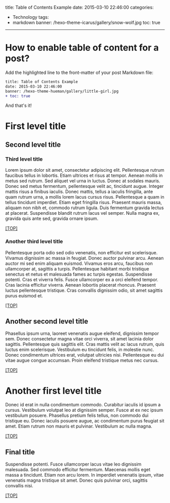 title: Table of Contents Example
date: 2015-03-10 22:46:00
categories:
- Technology
tags:
- markdown
banner: /hexo-theme-icarus/gallery/snow-wolf.jpg
toc: true
---
# How to enable table of content for a post?

<!-- more -->

Add the highlighted line to the front-matter of your post Markdown file:

```diff
title: Table of Contents Example
date: 2015-03-10 22:46:00
banner: /hexo-theme-hueman/gallery/little-girl.jpg
+ toc: true
```

And that's it!

# First level title
## Second level title
### Third level title
Lorem ipsum dolor sit amet, consectetur adipiscing elit. Pellentesque rutrum faucibus tellus in lobortis. Etiam ultrices
et risus at tempor. Aenean mollis in metus sed rutrum. Sed aliquet vel urna in luctus. Donec at sodales mauris. Donec
sed metus fermentum, pellentesque velit ac, tincidunt augue. Integer mattis risus a finibus iaculis. Donec mattis,
tellus a iaculis fringilla, ante quam rutrum urna, a mollis lorem lacus cursus risus. Pellentesque a quam in tellus
tincidunt imperdiet. Etiam eget fringilla risus. Praesent mauris massa, aliquam non nibh et, commodo rutrum ligula. Duis
fermentum gravida lectus at placerat. Suspendisse blandit rutrum lacus vel semper. Nulla magna ex, gravida quis ante
sed, gravida ornare ipsum.

[[TOP]](#toc)

### Another third level title
Pellentesque porta odio sed odio venenatis, non efficitur est scelerisque. Vivamus dignissim ac massa in feugiat. Donec
auctor pulvinar arcu. Aenean auctor mi sed enim aliquam euismod. Vivamus eros arcu, faucibus non ullamcorper at,
sagittis a turpis. Pellentesque habitant morbi tristique senectus et netus et malesuada fames ac turpis egestas.
Suspendisse potenti. Cras et viverra felis. Fusce ullamcorper ex a orci eleifend tempor. Cras lacinia efficitur viverra.
Aenean lobortis placerat rhoncus. Praesent luctus pellentesque tristique. Cras convallis dignissim odio, sit amet
sagittis purus euismod et.

[[TOP]](#toc)

## Another second level title
Phasellus ipsum urna, laoreet venenatis augue eleifend, dignissim tempor sem. Donec consectetur magna vitae orci viverra,
sit amet lacinia dolor sagittis. Pellentesque quis sagittis elit. Cras mattis velit ac lacus rutrum, quis luctus enim
scelerisque. Vestibulum eu tincidunt felis, in molestie nunc. Donec condimentum ultrices erat, volutpat ultricies nisi.
Pellentesque eu dui vitae augue congue accumsan. Proin eleifend tristique metus nec cursus.

[[TOP]](#toc)

# Another first level title
Donec id erat in nulla condimentum commodo. Curabitur iaculis id ipsum a cursus. Vestibulum volutpat leo at dignissim
semper. Fusce at ex nec ipsum vestibulum posuere. Phasellus pretium felis tellus, non commodo dui tristique eu. Donec
iaculis posuere augue, ac condimentum purus feugiat sit amet. Etiam rutrum non mauris et pulvinar. Vestibulum ac nulla
magna.

[[TOP]](#toc)

## Final title
Suspendisse potenti. Fusce ullamcorper lacus vitae leo dignissim malesuada. Sed commodo efficitur fermentum. Maecenas
mollis eget massa a tincidunt. Etiam non arcu lorem. In imperdiet venenatis ipsum, vitae venenatis magna tristique sit
amet. Donec quis pulvinar orci, sagittis convallis nisi.

[[TOP]](#toc)